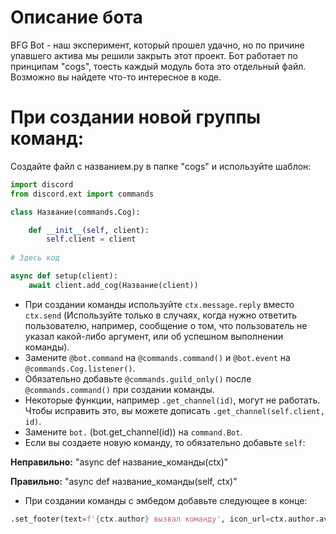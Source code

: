 # Описание бота

BFG Bot - наш эксперимент, который прошел удачно, но по причине упавшего актива мы решили закрыть этот проект. Бот работает по принципам "cogs", тоесть каждый модуль бота это отдельный файл. Возможно вы найдете что-то интересное в коде.

# При создании новой группы команд:

Создайте файл с названием.py в папке "cogs" и используйте шаблон:

```py
import discord
from discord.ext import commands

class Название(commands.Cog):

    def __init__(self, client):
        self.client = client
    
# Здесь код

async def setup(client):
    await client.add_cog(Название(client))
```

- При создании команды используйте `ctx.message.reply` вместо `ctx.send` (Используйте только в случаях, когда нужно ответить пользователю, например, сообщение о том, что пользователь не указал какой-либо аргумент, или об успешном выполнении команды).
- Замените `@bot.command` на `@commands.command()` и `@bot.event` на `@commands.Cog.listener()`.
- Обязательно добавьте `@commands.guild_only()` после `@commands.command()` при создании команды.
- Некоторые функции, например `.get_channel(id)`, могут не работать. Чтобы исправить это, вы можете дописать `.get_channel(self.client, id)`.
- Замените `bot.` (bot.get_channel(id)) на `command.Bot`.
- Если вы создаете новую команду, то обязательно добавьте `self`:

**Неправильно:** "async def название_команды(ctx)"

**Правильно:** "async def название_команды(self, ctx)"

- При создании команды с эмбедом добавьте следующее в конце:
```py
.set_footer(text=f'{ctx.author} вызвал команду', icon_url=ctx.author.avatar.url)
```
